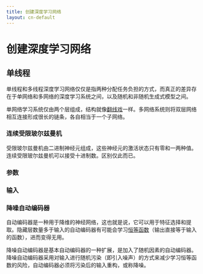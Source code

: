 ```yaml
---
title: 创建深度学习网络
layout: cn-default
---
```


# 创建深度学习网络

## 单线程

单线程和多线程深度学习网络仅仅是指两种分配任务负担的方式，而真正的差异存在于单网络和多网络的深度学习系统之间，以及随机和非随机生成式模型之间。

单网络学习系统仅由两个层组成，结构就像[翻线戏](https://en.wikipedia.org/wiki/File:Cat's_cradle_soldier's_bed.png)一样。多网络系统则将双层网络相互连接形成很长的链条，各自相当于一个子网络。 

### 连续受限玻尔兹曼机

受限玻尔兹曼机由二进制神经元组成，这些神经元的激活状态只有零和一两种值。连续受限玻尔兹曼机可以接受十进制数。区别仅此而已。 

### 参数

### 输入

### 降噪自动编码器

自动编码器是一种用于降维的神经网络，这也就是说，它可以用于特征选择和提取。隐藏层数量多于输入的自动编码器有可能会学习[恒等函数](https://en.wikipedia.org/wiki/Identity_function)（输出直接等于输入的函数），进而变得无用。 

降噪自动编码器是基本自动编码器的一种扩展，是加入了随机因素的自动编码器。降噪自动编码器采用对输入进行随机污染（即引入噪声）的方式来减少学习恒等函数的风险，自动编码器必须将污染后的输入重构，或称降噪。 
<!---
### 参数

### 输入

### 初始化降噪自动编码器

单线程降噪自动编码器很容易设置。 

要创建编码器，只需要将[CLASS]类的对象实例化。

编码器创建代码块TK

接下来为编码器创建一个定型数据集。为了方便从视觉上理解，下列代码中包含的是一个简易的二维数据集。（大型项目的定型数据集规模显然会更大。）

定型集创建代码块TK

现在编码器已经实例化，定型数据集也已创建完毕，可以开始定型网络了。 

编码器定型代码块TK

您可以对已定型的网络输入非结构化数据并检查输出，以此来测试网络的表现。 

多线程降噪自动编码器的代码块如下：

创建编码器：

编码器创建代码块TK

创建定型数据集：

定型集创建代码块TK

编码器定型：

编码器定型代码块TK
